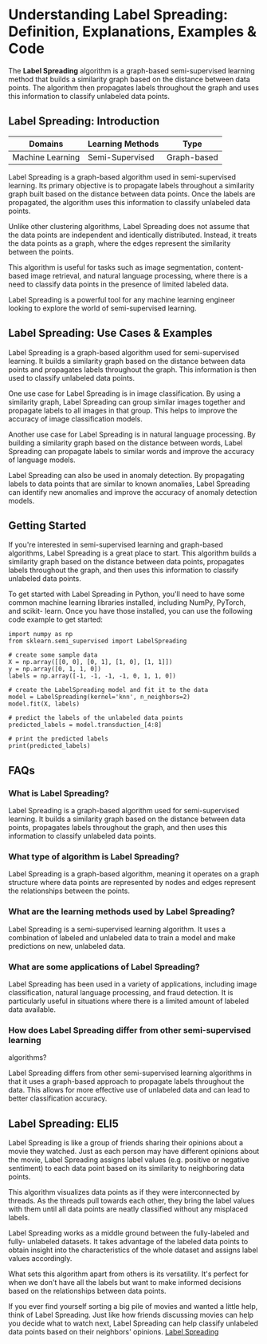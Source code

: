 # Understanding Label Spreading: Definition, Explanations, Examples & Code

The **Label Spreading** algorithm is a graph-based semi-supervised learning
method that builds a similarity graph based on the distance between data
points. The algorithm then propagates labels throughout the graph and uses
this information to classify unlabeled data points.

## Label Spreading: Introduction

Domains | Learning Methods | Type  
---|---|---  
Machine Learning | Semi-Supervised | Graph-based  
  
Label Spreading is a graph-based algorithm used in semi-supervised learning.
Its primary objective is to propagate labels throughout a similarity graph
built based on the distance between data points. Once the labels are
propagated, the algorithm uses this information to classify unlabeled data
points.

Unlike other clustering algorithms, Label Spreading does not assume that the
data points are independent and identically distributed. Instead, it treats
the data points as a graph, where the edges represent the similarity between
the points.

This algorithm is useful for tasks such as image segmentation, content-based
image retrieval, and natural language processing, where there is a need to
classify data points in the presence of limited labeled data.

Label Spreading is a powerful tool for any machine learning engineer looking
to explore the world of semi-supervised learning.

## Label Spreading: Use Cases & Examples

Label Spreading is a graph-based algorithm used for semi-supervised learning.
It builds a similarity graph based on the distance between data points and
propagates labels throughout the graph. This information is then used to
classify unlabeled data points.

One use case for Label Spreading is in image classification. By using a
similarity graph, Label Spreading can group similar images together and
propagate labels to all images in that group. This helps to improve the
accuracy of image classification models.

Another use case for Label Spreading is in natural language processing. By
building a similarity graph based on the distance between words, Label
Spreading can propagate labels to similar words and improve the accuracy of
language models.

Label Spreading can also be used in anomaly detection. By propagating labels
to data points that are similar to known anomalies, Label Spreading can
identify new anomalies and improve the accuracy of anomaly detection models.

## Getting Started

If you're interested in semi-supervised learning and graph-based algorithms,
Label Spreading is a great place to start. This algorithm builds a similarity
graph based on the distance between data points, propagates labels throughout
the graph, and then uses this information to classify unlabeled data points.

To get started with Label Spreading in Python, you'll need to have some common
machine learning libraries installed, including NumPy, PyTorch, and scikit-
learn. Once you have those installed, you can use the following code example
to get started:

    
    
    
    import numpy as np
    from sklearn.semi_supervised import LabelSpreading
    
    # create some sample data
    X = np.array([[0, 0], [0, 1], [1, 0], [1, 1]])
    y = np.array([0, 1, 1, 0])
    labels = np.array([-1, -1, -1, -1, 0, 1, 1, 0])
    
    # create the LabelSpreading model and fit it to the data
    model = LabelSpreading(kernel='knn', n_neighbors=2)
    model.fit(X, labels)
    
    # predict the labels of the unlabeled data points
    predicted_labels = model.transduction_[4:8]
    
    # print the predicted labels
    print(predicted_labels)
    
    

## FAQs

### What is Label Spreading?

Label Spreading is a graph-based algorithm used for semi-supervised learning.
It builds a similarity graph based on the distance between data points,
propagates labels throughout the graph, and then uses this information to
classify unlabeled data points.

### What type of algorithm is Label Spreading?

Label Spreading is a graph-based algorithm, meaning it operates on a graph
structure where data points are represented by nodes and edges represent the
relationships between the points.

### What are the learning methods used by Label Spreading?

Label Spreading is a semi-supervised learning algorithm. It uses a combination
of labeled and unlabeled data to train a model and make predictions on new,
unlabeled data.

### What are some applications of Label Spreading?

Label Spreading has been used in a variety of applications, including image
classification, natural language processing, and fraud detection. It is
particularly useful in situations where there is a limited amount of labeled
data available.

### How does Label Spreading differ from other semi-supervised learning
algorithms?

Label Spreading differs from other semi-supervised learning algorithms in that
it uses a graph-based approach to propagate labels throughout the data. This
allows for more effective use of unlabeled data and can lead to better
classification accuracy.

## Label Spreading: ELI5

Label Spreading is like a group of friends sharing their opinions about a
movie they watched. Just as each person may have different opinions about the
movie, Label Spreading assigns label values (e.g. positive or negative
sentiment) to each data point based on its similarity to neighboring data
points.

This algorithm visualizes data points as if they were interconnected by
threads. As the threads pull towards each other, they bring the label values
with them until all data points are neatly classified without any misplaced
labels.

Label Spreading works as a middle ground between the fully-labeled and fully-
unlabeled datasets. It takes advantage of the labeled data points to obtain
insight into the characteristics of the whole dataset and assigns label values
accordingly.

What sets this algorithm apart from others is its versatility. It's perfect
for when we don't have all the labels but want to make informed decisions
based on the relationships between data points.

If you ever find yourself sorting a big pile of movies and wanted a little
help, think of Label Spreading. Just like how friends discussing movies can
help you decide what to watch next, Label Spreading can help classify
unlabeled data points based on their neighbors' opinions.
[Label Spreading](https://serp.ai/label-spreading/)
